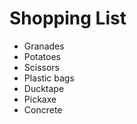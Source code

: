 <!-- HTML Proyecto 1-->
<!DOCTYPE HTML>
<html lang="en-US">
<head>
  <meta charset="UTF-8">
  <title> HTML GitHub</title>
</head>
<body>
  <h1>Shopping List</h1>
    <ul>
      <li>Granades</li>
      <li>Potatoes</li>
      <li>Scissors</li>
      <li>Plastic bags</li>
      <li>Ducktape</li>
      <li>Pickaxe</li>
      <li>Concrete</li>
    </ul>
</body>
</html>
      


